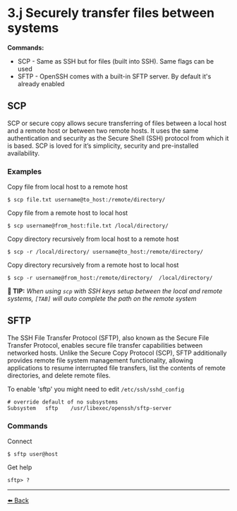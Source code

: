 # 3.j Securely transfer files between systems

**Commands:**
+ SCP - Same as SSH but for files (built into SSH). Same flags can be used
+ SFTP - OpenSSH comes with a built-in SFTP server. By default it's already enabled

## SCP

SCP or secure copy allows secure transferring of files between a local host and a remote host or between two remote hosts. It uses the same authentication and security as the Secure Shell (SSH) protocol from which it is based. SCP is loved for it’s simplicity, security and pre-installed availability.

### Examples

Copy file from local host to a remote host

    $ scp file.txt username@to_host:/remote/directory/

Copy file from a remote host to local host

    $ scp username@from_host:file.txt /local/directory/

Copy directory recursively from local host to a remote host

    $ scp -r /local/directory/ username@to_host:/remote/directory/

Copy directory recursively from a remote host to local host

    $ scp -r username@from_host:/remote/directory/  /local/directory/


**📌 TIP:** *When using `scp` with SSH keys setup between the local and remote systems, `[TAB]` will auto complete the path on the remote system*

## SFTP

The SSH File Transfer Protocol (SFTP), also known as the Secure File Transfer Protocol, enables secure file transfer capabilities between networked hosts. Unlike the Secure Copy Protocol (SCP), SFTP additionally provides remote file system management functionality, allowing applications to resume interrupted file transfers, list the contents of remote directories, and delete remote files.

To enable 'sftp' you might need to edit `/etc/ssh/sshd_config`

    # override default of no subsystems
    Subsystem   sftp    /usr/libexec/openssh/sftp-server


### Commands

Connect

    $ sftp user@host

Get help

    sftp> ?

---
[⬅️ Back](3-Operate-running-systems.md)

